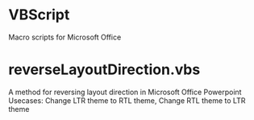 # VBScript
Macro scripts for Microsoft Office

# reverseLayoutDirection.vbs
A method for reversing layout direction in Microsoft Office Powerpoint
Usecases: Change LTR theme to RTL theme, Change RTL theme to LTR theme
